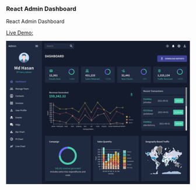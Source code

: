 ### React Admin Dashboard
React Admin Dashboard

[Live Demo:](https://dashboard-99.netlify.app)

![Screenshot](screenshot.png)